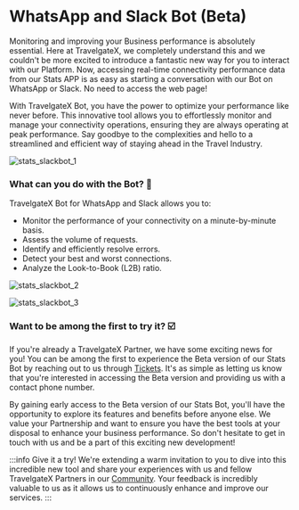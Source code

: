 ﻿---
sidebar_position: 5
---

# WhatsApp and Slack Bot (Beta)

Monitoring and improving your Business performance is absolutely essential. Here at TravelgateX, we completely understand this and we couldn't be more excited to introduce a fantastic new way for you to interact with our Platform. Now, accessing real-time connectivity performance data from our Stats APP is as easy as starting a conversation with our Bot on WhatsApp or Slack. No need to access the web page!

With TravelgateX Bot, you have the power to optimize your performance like never before. This innovative tool allows you to effortlessly monitor and manage your connectivity operations, ensuring they are always operating at peak performance. Say goodbye to the complexities and hello to a streamlined and efficient way of staying ahead in the Travel Industry.

![stats_slackbot_1](https://storage.travelgate.com/kbase/stats_slackbot_1.jpg)

### What can you do with the Bot? 🚀

TravelgateX Bot for WhatsApp and Slack allows you to:

- Monitor the performance of your connectivity on a minute-by-minute basis.
- Assess the volume of requests.
- Identify and efficiently resolve errors.
- Detect your best and worst connections.
- Analyze the Look-to-Book (L2B) ratio.

![stats_slackbot_2](https://storage.travelgate.com/kbase/stats_slackbot_2.jpg)

![stats_slackbot_3](https://storage.travelgate.com/kbase/stats_slackbot_3.jpg)

### Want to be among the first to try it? ☑️

If you're already a TravelgateX Partner, we have some exciting news for you! You can be among the first to experience the Beta version of our Stats Bot by reaching out to us through [Tickets](https://app.travelgatex.com/tickets). It's as simple as letting us know that you're interested in accessing the Beta version and providing us with a contact phone number.

By gaining early access to the Beta version of our Stats Bot, you'll have the opportunity to explore its features and benefits before anyone else. We value your Partnership and want to ensure you have the best tools at your disposal to enhance your business performance. So don't hesitate to get in touch with us and be a part of this exciting new development!

:::info Give it a try!
We're extending a warm invitation to you to dive into this incredible new tool and share your experiences with us and fellow TravelgateX Partners in our [Community](kb/getting-started-with-travelgate/about-our-community.md). Your feedback is incredibly valuable to us as it allows us to continuously enhance and improve our services.
:::